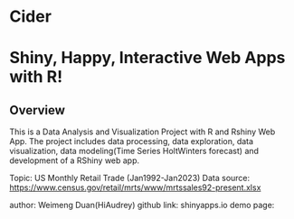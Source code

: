 # Cider
# Shiny, Happy, Interactive Web Apps with R!

## Overview
This is a Data Analysis and Visualization Project with R and Rshiny Web App.
The project includes data processing, data exploration, data visualization, data modeling(Time Series HoltWinters forecast) and development of a RShiny web app.

Topic: US Monthly Retail Trade (Jan1992-Jan2023) 
Data source: https://www.census.gov/retail/mrts/www/mrtssales92-present.xlsx

author: Weimeng Duan(HiAudrey)
github link: 
shinyapps.io demo page: 
